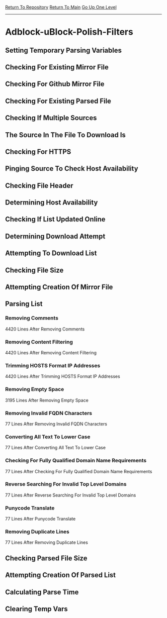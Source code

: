 [Return To Repository](https://github.com/bast69/piholeparser/)
[Return To Main](https://github.com/bast69/piholeparser/blob/master/RecentRunLogs/Mainlog.md)
[Go Up One Level](https://github.com/bast69/piholeparser/blob/master/RecentRunLogs/TopLevelScripts/30-Processing-External-Blacklists.md)
____________________________________
# Adblock-uBlock-Polish-Filters
## Setting Temporary Parsing Variables
## Checking For Existing Mirror File
## Checking For Github Mirror File
## Checking For Existing Parsed File
## Checking If Multiple Sources
## The Source In The File To Download Is
## Checking For HTTPS
## Pinging Source To Check Host Availability
## Checking File Header
## Determining Host Availability
## Checking If List Updated Online
## Determining Download Attempt
## Attempting To Download List
## Checking File Size
## Attempting Creation Of Mirror File
## Parsing List
### Removing Comments
4420 Lines After Removing Comments
### Removing Content Filtering
4420 Lines After Removing Content Filtering
### Trimming HOSTS Format IP Addresses
4420 Lines After Trimming HOSTS Format IP Addresses
### Removing Empty Space
3195 Lines After Removing Empty Space
### Removing Invalid FQDN Characters
77 Lines After Removing Invalid FQDN Characters
### Converting All Text To Lower Case
77 Lines After Converting All Text To Lower Case
### Checking For Fully Qualified Domain Name Requirements
77 Lines After Checking For Fully Qualified Domain Name Requirements
### Reverse Searching For Invalid Top Level Domains
77 Lines After Reverse Searching For Invalid Top Level Domains
### Punycode Translate
77 Lines After Punycode Translate
### Removing Duplicate Lines
77 Lines After Removing Duplicate Lines
## Checking Parsed File Size
## Attempting Creation Of Parsed List
## Calculating Parse Time
## Clearing Temp Vars
